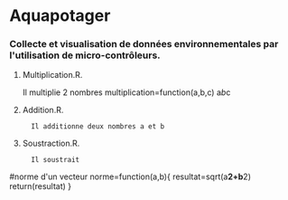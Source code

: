 # Aquapotager
### Collecte et visualisation de données environnementales par l'utilisation de micro-contrôleurs.

1. Multiplication.R.
   
    Il multiplie 2 nombres
         multiplication=function(a,b,c)
           a*b*c

2. Addition.R.
   
         Il additionne deux nombres a et b

3. Soustraction.R.
   
         Il soustrait
         
#norme d'un vecteur
norme=function(a,b){
  resultat=sqrt(a**2+b**2)
  return(resultat)
}
